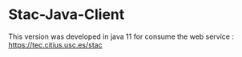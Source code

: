 # Stac-Java-Client
This version was developed in java 11 for consume the web service : https://tec.citius.usc.es/stac
